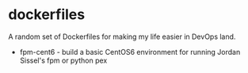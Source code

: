 # dockerfiles

A random set of Dockerfiles for making my life easier in DevOps land.

* fpm-cent6 - build a basic CentOS6 environment for running Jordan Sissel's 
  fpm or python pex
